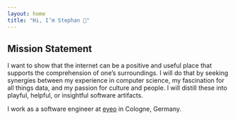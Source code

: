```yaml
---
layout: home
title: "Hi, I’m Stephan 👋"
---
```


## Mission Statement

I want to show that the internet can be a positive and useful place that supports the comprehension of one’s surroundings. I will do that by seeking synergies between my experience in computer science, my fascination for all things data, and my passion for culture and people. I will distill these into playful, helpful, or insightful software artifacts.

I work as a software engineer at <a href="https://eyeo.com">eyeo</a> in Cologne, Germany.
